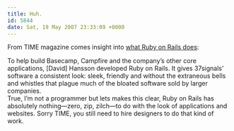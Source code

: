 ```yaml
---
title: Huh.
id: 5844
date: Sat, 19 May 2007 23:33:09 +0000
---
```


From <span class="caps">TIME</span> magazine comes insight into [what Ruby on Rails does](http://www.time.com/time/magazine/article/0,9171,1622565,00.html):



<div class="quote">To help build Basecamp, Campfire and the company’s other core applications, [David] Hansson developed Ruby on Rails. It gives 37signals’ software a consistent look: sleek, friendly and without the extraneous bells and whistles that plague much of the bloated software sold by larger companies.</div>True, I’m not a programmer but lets makes this clear, Ruby on Rails has absolutely nothing—zero, zip, zilch—to do with the look of applications and websites. Sorry <span class="caps">TIME</span>, you still need to hire designers to do that kind of work.





